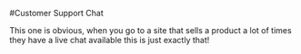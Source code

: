 #Customer Support Chat

This one is obvious, when you go to a site that sells a product a lot of times they have a live chat available this is just exactly that!

